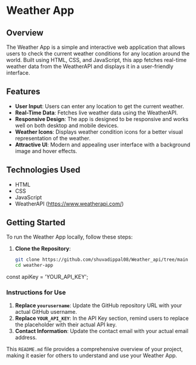# Weather App

## Overview

The Weather App is a simple and interactive web application that allows users to check the current weather conditions for any location around the world. Built using HTML, CSS, and JavaScript, this app fetches real-time weather data from the WeatherAPI and displays it in a user-friendly interface.

## Features

- **User  Input**: Users can enter any location to get the current weather.
- **Real-Time Data**: Fetches live weather data using the WeatherAPI.
- **Responsive Design**: The app is designed to be responsive and works well on both desktop and mobile devices.
- **Weather Icons**: Displays weather condition icons for a better visual representation of the weather.
- **Attractive UI**: Modern and appealing user interface with a background image and hover effects.

## Technologies Used

- HTML
- CSS
- JavaScript
- WeatherAPI (https://www.weatherapi.com/)

## Getting Started

To run the Weather App locally, follow these steps:

1. **Clone the Repository**:
   ```bash
   git clone https://github.com/shuvadippal08/Weather_api/tree/main
   cd weather-app

  const apiKey = 'YOUR_API_KEY';


  
### Instructions for Use

1. **Replace `yourusername`**: Update the GitHub repository URL with your actual GitHub username.
2. **Replace `YOUR_API_KEY`**: In the API Key section, remind users to replace the placeholder with their actual API key.
3. **Contact Information**: Update the contact email with your actual email address.

This `README.md` file provides a comprehensive overview of your project, making it easier for others to understand and use your Weather App.
